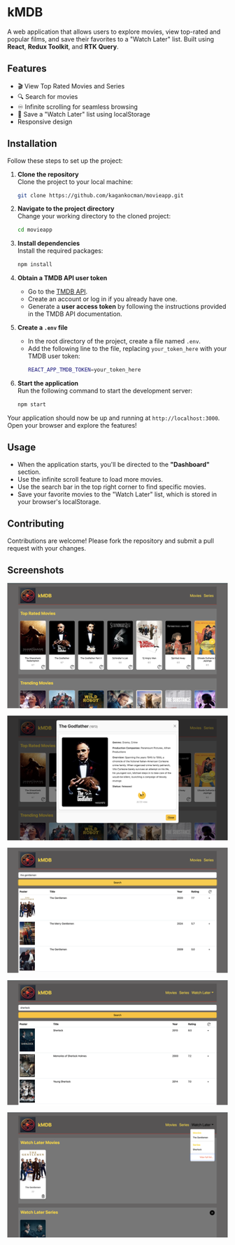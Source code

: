 # kMDB

A web application that allows users to explore movies, view top-rated and popular films, and save their favorites to a "Watch Later" list. Built using **React**, **Redux Toolkit**, and **RTK Query**.

## Features
- 🎬 View Top Rated Movies and Series
- 🔍 Search for movies
- ♾️ Infinite scrolling for seamless browsing
- 💾 Save a "Watch Later" list using localStorage
- Responsive design

## Installation

Follow these steps to set up the project:

1. **Clone the repository**  
   Clone the project to your local machine:
   ```bash
   git clone https://github.com/kagankocman/movieapp.git
   ```

2. **Navigate to the project directory**  
   Change your working directory to the cloned project:
   ```bash
   cd movieapp
   ```

3. **Install dependencies**  
   Install the required packages:
   ```bash
   npm install
   ```

4. **Obtain a TMDB API user token**  
   - Go to the [TMDB API](https://www.themoviedb.org/documentation/api).
   - Create an account or log in if you already have one.
   - Generate a **user access token** by following the instructions provided in the TMDB API documentation.

5. **Create a `.env` file**  
   - In the root directory of the project, create a file named `.env`.
   - Add the following line to the file, replacing `your_token_here` with your TMDB user token:
     ```bash
     REACT_APP_TMDB_TOKEN=your_token_here
     ```

6. **Start the application**  
   Run the following command to start the development server:
   ```bash
   npm start
   ```

Your application should now be up and running at `http://localhost:3000`. Open your browser and explore the features!

## Usage
- When the application starts, you'll be directed to the **"Dashboard"** section.
- Use the infinite scroll feature to load more movies.
- Use the search bar in the top right corner to find specific movies.
- Save your favorite movies to the "Watch Later" list, which is stored in your browser's localStorage.

## Contributing
Contributions are welcome! Please fork the repository and submit a pull request with your changes.

## Screenshots

![Dashboard](screenshots/dashboard.png "Dashboard View")

![DetailModal](screenshots/detailmodal.png "Detail Modal View")

![SearchMovie](screenshots/searchmovie.png "Search Movie View")

![SearchSerie](screenshots/searchserie.png "Search Serie View")

![Watchlater](screenshots/watchlater.png "Watchlater List View")
